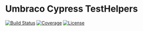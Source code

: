 # Umbraco Cypress TestHelpers

[![Build Status](https://bergmania.visualstudio.com/Umbraco-Cypress-TestHelpers/_apis/build/status/bergmania.umbraco-cypress-testhelpers?branchName=dev)](https://bergmania.visualstudio.com/Umbraco-Cypress-TestHelpers/_build/latest?definitionId=5&branchName=dev)
[![Coverage](https://img.shields.io/azure-devops/coverage/bergmania/Umbraco-Cypress-TestHelpers/5/dev)](https://img.shields.io/azure-devops/coverage/bergmania/Umbraco-Cypress-TestHelpers/5/dev)
[![License](https://img.shields.io/github/license/bergmania/umbraco-cypress-testhelpers)](https://img.shields.io/github/license/bergmania/umbraco-cypress-testhelpers)

